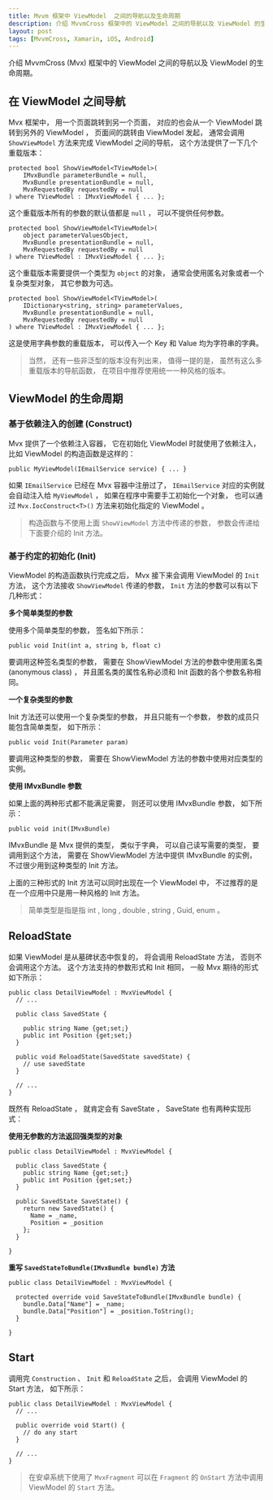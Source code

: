 ```yaml
---
title: Mvvm 框架中 ViewModel  之间的导航以及生命周期
description: 介绍 MvvmCross 框架中的 ViewModel 之间的导航以及 ViewModel 的生命周期
layout: post
tags: [MvvmCross, Xamarin, iOS, Android]
---
```


介绍 MvvmCross (Mvx) 框架中的 ViewModel 之间的导航以及 ViewModel 的生命周期。

## 在 ViewModel 之间导航

Mvx 框架中， 用一个页面跳转到另一个页面， 对应的也会从一个 ViewModel 跳转到另外的 ViewModel ， 页面间的跳转由 ViewModel 发起， 通常会调用 `ShowViewModel` 方法来完成 ViewModel 之间的导航， 这个方法提供了一下几个重载版本：

    protected bool ShowViewModel<TViewModel>(
        IMvxBundle parameterBundle = null,
        MvxBundle presentationBundle = null,
        MvxRequestedBy requestedBy = null
    ) where TViewModel : IMvxViewModel { ... };

这个重载版本所有的参数的默认值都是 `null` ， 可以不提供任何参数。

    protected bool ShowViewModel<TViewModel>(
        object parameterValuesObject,
        MvxBundle presentationBundle = null,
        MvxRequestedBy requestedBy = null
    ) where TViewModel : IMvxViewModel { ... };

这个重载版本需要提供一个类型为 `object` 的对象， 通常会使用匿名对象或者一个复杂类型对象， 其它参数为可选。

    protected bool ShowViewModel<TViewModel>(
        IDictionary<string, string> parameterValues,
        MvxBundle presentationBundle = null,
        MvxRequestedBy requestedBy = null
    ) where TViewModel : IMvxViewModel { ... };

这是使用字典参数的重载版本， 可以传入一个 Key 和 Value 均为字符串的字典。

> 当然， 还有一些非泛型的版本没有列出来， 值得一提的是， 虽然有这么多重载版本的导航函数， 在项目中推荐使用统一一种风格的版本。

## ViewModel 的生命周期

### 基于依赖注入的创建 (Construct)

Mvx 提供了一个依赖注入容器， 它在初始化 ViewModel 时就使用了依赖注入， 比如 ViewModel 的构造函数是这样的： 

    public MyViewModel(IEmailService service) { ... }

如果 `IEmailService` 已经在 Mvx 容器中注册过了， `IEmailService` 对应的实例就会自动注入给 `MyViewModel` ， 如果在程序中需要手工初始化一个对象， 也可以通过 `Mvx.IocConstruct<T>()` 方法来初始化指定的 ViewModel 。

> 构造函数与不使用上面 `ShowViewModel` 方法中传递的参数， 参数会传递给下面要介绍的 Init 方法。

### 基于约定的初始化 (Init)

ViewModel 的构造函数执行完成之后， Mvx 接下来会调用 ViewModel 的 `Init` 方法， 这个方法接收 `ShowViewModel` 传递的参数， `Init` 方法的参数可以有以下几种形式：

**多个简单类型的参数**

使用多个简单类型的参数， 签名如下所示：

    public void Init(int a, string b, float c)

要调用这种签名类型的参数， 需要在 ShowViewModel 方法的参数中使用匿名类 (anonymous class) ， 并且匿名类的属性名称必须和 Init 函数的各个参数名称相同。

**一个复杂类型的参数**

Init 方法还可以使用一个复杂类型的参数， 并且只能有一个参数， 参数的成员只能包含简单类型， 如下所示：

    public void Init(Parameter param)

要调用这种类型的参数， 需要在 ShowViewModel 方法的参数中使用对应类型的实例。

**使用 IMvxBundle 参数**

如果上面的两种形式都不能满足需要， 则还可以使用 IMvxBundle 参数， 如下所示：

    public void init(IMvxBundle)

IMvxBundle 是 Mvx 提供的类型， 类似于字典， 可以自己读写需要的类型， 要调用到这个方法， 需要在 ShowViewModel 方法中提供 IMvxBundle 的实例， 不过很少用到这种类型的 Init 方法。

上面的三种形式的 Init 方法可以同时出现在一个 ViewModel 中， 不过推荐的是在一个应用中只是用一种风格的 Init 方法。

> 简单类型是指是指 int , long , double , string , Guid, enum 。

## ReloadState

如果 ViewModel 是从墓碑状态中恢复的， 将会调用 ReloadState 方法， 否则不会调用这个方法。 这个方法支持的参数形式和 Init 相同， 一般 Mvx 期待的形式如下所示： 

    public class DetailViewModel : MvxViewModel {
      // ...
    
      public class SavedState {
      
        public string Name {get;set;}
        public int Position {get;set;}
      }
    
      public void ReloadState(SavedState savedState) {
        // use savedState
      }
    
      // ...
    }

既然有 ReloadState ， 就肯定会有 SaveState ， SaveState 也有两种实现形式：

**使用无参数的方法返回强类型的对象**

    public class DetailViewModel : MvxViewModel {
    
      public class SavedState {
        public string Name {get;set;}
        public int Position {get;set;}
      }
    
      public SavedState SaveState() {
        return new SavedState() {
          Name = _name,
          Position = _position
        };
      }
    
    }

**重写 `SavedStateToBundle(IMvxBundle bundle)` 方法**

    public class DetailViewModel : MvxViewModel {
    
      protected override void SaveStateToBundle(IMvxBundle bundle) {
        bundle.Data["Name"] = _name;
        bundle.Data["Position"] = _position.ToString();
      }
    
    }

## Start

调用完 `Construction` 、 `Init`  和 `ReloadState` 之后， 会调用 ViewModel 的 Start 方法， 如下所示：

    public class DetailViewModel : MvxViewModel {
      // ...
    
      public override void Start() {
        // do any start
      }
    
      // ...
    }

> 在安卓系统下使用了 `MvxFragment` 可以在 `Fragment` 的 `OnStart` 方法中调用 ViewModel 的 `Start` 方法。